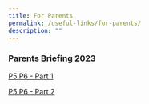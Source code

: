 ```yaml
---
title: For Parents
permalink: /useful-links/for-parents/
description: ""
---
```

### Parents Briefing 2023

[P5 P6 - Part 1](/files/P5P6%20%202023%20Parents%20Briefing%201.pdf)

[P5 P6 - Part 2](/files/P5P6%20%202023%20Parents%20Briefing%202.pdf)